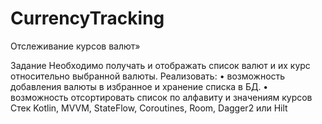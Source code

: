 # CurrencyTracking
Отслеживание курсов валют»

Задание 
Необходимо получать и отображать список валют и их курс относительно выбранной валюты.
Реализовать: 
• возможность добавления валюты в избранное и хранение списка в БД.
• возможность отсортировать список по алфавиту и значениям курсов
Стек 
Kotlin, MVVM, StateFlow, Coroutines, Room, Dagger2 или Hilt
